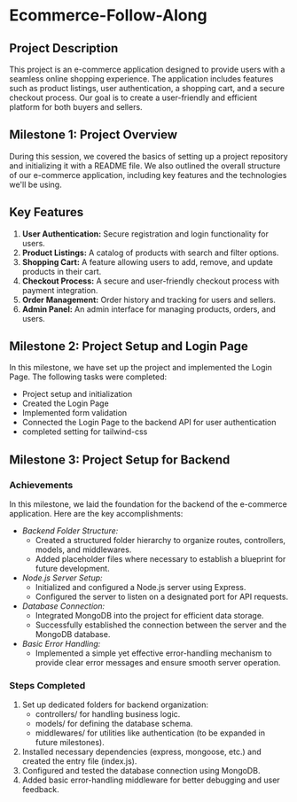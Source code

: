# Ecommerce-Follow-Along

## Project Description
This project is an e-commerce application designed to provide users with a seamless online shopping experience. The application includes features such as product listings, user authentication, a shopping cart, and a secure checkout process. Our goal is to create a user-friendly and efficient platform for both buyers and sellers.

## Milestone 1: Project Overview
During this session, we covered the basics of setting up a project repository and initializing it with a README file. We also outlined the overall structure of our e-commerce application, including key features and the technologies we'll be using.

## Key Features
1. **User Authentication:** Secure registration and login functionality for users.
2. **Product Listings:** A catalog of products with search and filter options.
3. **Shopping Cart:** A feature allowing users to add, remove, and update products in their cart.
4. **Checkout Process:** A secure and user-friendly checkout process with payment integration.
5. **Order Management:** Order history and tracking for users and sellers.
6. **Admin Panel:** An admin interface for managing products, orders, and users.

## Milestone 2: Project Setup and Login Page

In this milestone, we have set up the project and implemented the Login Page. The following tasks were completed:
- Project setup and initialization
- Created the Login Page
- Implemented form validation
- Connected the Login Page to the backend API for user authentication
- completed setting for tailwind-css

## Milestone 3: Project Setup for Backend

### Achievements
In this milestone, we laid the foundation for the backend of the e-commerce application. Here are the key accomplishments:
- *Backend Folder Structure:* 
  - Created a structured folder hierarchy to organize routes, controllers, models, and middlewares.
  - Added placeholder files where necessary to establish a blueprint for future development.
- *Node.js Server Setup:*
  - Initialized and configured a Node.js server using Express.
  - Configured the server to listen on a designated port for API requests.
- *Database Connection:*
  - Integrated MongoDB into the project for efficient data storage.
  - Successfully established the connection between the server and the MongoDB database.
- *Basic Error Handling:*
  - Implemented a simple yet effective error-handling mechanism to provide clear error messages and ensure smooth server operation.

### Steps Completed
1. Set up dedicated folders for backend organization:
   - controllers/ for handling business logic.
   - models/ for defining the database schema.
   - middlewares/ for utilities like authentication (to be expanded in future milestones).
2. Installed necessary dependencies (express, mongoose, etc.) and created the entry file (index.js).
3. Configured and tested the database connection using MongoDB.
4. Added basic error-handling middleware for better debugging and user feedback.
